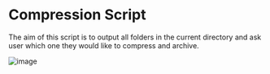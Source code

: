 # Compression Script 

The aim of this script is to output all folders in the current directory and ask user which one they would like to compress and archive.

![image](https://user-images.githubusercontent.com/107522496/203955029-901ee2eb-575b-4525-a80f-6f104802084b.png)

